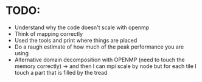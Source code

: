 # TODO:

- Understand why the code doesn't scale with openmp
- Think of mapping correctly
- Used the tools and print where things are placed
- Do a raugh estimate of how much of the peak performance you are using
- Alternative domain decomposition with OPENMP (need to touch the memory correctly) -> and then I can mpi scale by node
  but for each tile I touch a part that is filled by the tread
